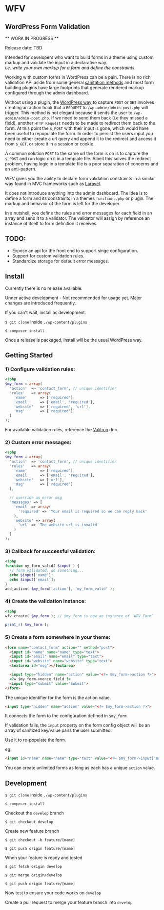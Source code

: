 # WFV
## WordPress Form Validation

** WORK IN PROGRESS **

Release date: TBD

Intended for developers who want to build forms in a theme using custom markup and validate the input in a declarative way.   
*i.e. write your own markup for a form and define the constraints*

Working with custom forms in WordPress can be a pain. There is no rich validation API aside from some general [sanitation methods](https://codex.wordpress.org/Data_Validation) and most form building plugins have large footprints that generate rendered markup configured through the admin dashboard.


Without using a plugin, the [WordPress way](https://codex.wordpress.org/Plugin_API/Action_Reference/admin_post_%28action%29) to capture `POST` or `GET` involves creating an action hook that a `REQUEST` to `/wp-admin/admin-post.php` will trigger. This method is not elegant because it sends the user to `/wp-admin/admin-post.php`. If we need to send them back (i.e they missed a field), another `HTTP Request` needs to be made to redirect them back to the form. At this point the `$_POST` with their input is gone, which would have been useful to repopulate the form. In order to persist the users input you need to either create a url query and append it to the redirect and access it from `$_GET`, or store it in a session or cookie.

A common solution `POST` to the same url the form is on is to capture the `$_POST` and run logic on it in a template file. Albeit this solves the redirect problem, having logic in a template file is a poor separation of concerns and an anti-pattern.

WFV gives you the ability to declare form validation constraints in a similar way found in MVC frameworks such as [Laravel](https://laravel.com/).

It does not introduce anything into the admin dashboard. The idea is to define a form and its constraints in a themes `functions.php` or plugin. The markup and behavior of the form is left for the developer.

In a nutshell, you define the rules and error messages for each field in an array and send it to a validator. The validator will assign by reference an instance of itself to form definition it receives.


## TODO:
- Expose an api for the front end to support singe configuration.
- Support for custom validation rules.
- Standardize storage for default error messages.

## Install

Currently there is no release available.

Under active development - Not recommended for usage yet. Major changes are introduced frequently.

If you can't wait, install as development.

`$ git clone` inside `./wp-content/plugins`

`$ composer install`

Once a release is packaged, install will be the usual WordPress way.

## Getting Started


### 1) Configure validation rules:

```php
<?php
$my_form = array(
  'action'  => 'contact_form', // unique identifier
  'rules'   => array(
    'name'      => ['required'],
    'email'     => ['email', 'required'],
    'website'   => ['required', 'url'],
    'msg'       => ['required']
  )
);
```

For available validation rules, reference the [Valitron](https://github.com/vlucas/valitron) doc.

### 2) Custom error messages:

```php
<?php
$my_form = array(
  'action'  => 'contact_form', // unique identifier
  'rules'   => array(
    'name'      => ['required'],
    'email'     => ['email', 'required'],
    'website'   => ['url'],
    'msg'       => ['required']
  ),

  // override an error msg
  'messages' => [
    'email' => array(
      'required' => 'Your email is required so we can reply back'
    ),
    'website' => array(
      'url' => 'The website url is invalid'
    )
  ]  
);
```

### 3) Callback for successful validation:

```php
<?php
function my_form_valid( $input ) {
  // form validated, do something...
  echo $input['name'];
  echo $input['email'];
}
add_action( $my_form['action'], 'my_form_valid' );
```

### 4) Create the validation instance:


```php
<?php
wfv_create( $my_form ); // $my_form is now an instance of `WFV_Form`

print_r( $my_form );
```

### 5) Create a form somewhere in your theme:
```html
<form name="contact_form" action="" method="post">
  <input id="name" name="name" type="text">
  <input id="email" name="email" type="text">
  <input id="website" name="website" type="text">
  <textarea id="msg"></textarea>

  <input type="hidden" name="action" value="<?= $my_form->action ?>">
  <?= $my_form->nonce_field ?>
  <input type="submit" value="Submit">
</form>
```

The unique identifier for the form is the action value.
```html
<input type="hidden" name="action" value="<?= $my_form->action ?>">
```
It connects the form to the configuration defined in `$my_form`.

If validation fails, the `input` property on the form config object will be an array of sanitized key/value pairs the user submitted.

Use it to re-populate the form.

eg:
```html
<input id="name" name="name" type="text" value="<?= $my_form->input['name']; ?>">
```

You can create unlimited forms as long as each has a unique `action` value.


## Development

`$ git clone` inside `./wp-content/plugins`

`$ composer install`

Checkout the `develop` branch

`$ git checkout develop`

Create new feature branch

`$ git checkout -b feature/[name]`

`$ git push origin feature/[name]`

When your feature is ready and tested

`$ git fetch origin develop`

`$ git merge origin/develop`

`$ git push origin feature/[name]`

Now test to ensure your code works on `develop`

Create a pull request to merge your feature branch into `develop`
